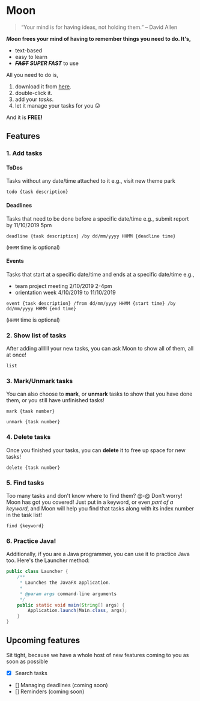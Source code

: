 # Moon
> “Your mind is for having ideas, not holding them.” – David Allen

***Moon* frees your mind of having to remember things you need to do. It's,**

- text-based
- easy to learn
- ***~~FAST~~ SUPER FAST*** to use

All you need to do is,

1. download it from [here](https://github.com/duyLeu/ip/releases/tag/v3.0).
2. double-click it.
3. add your *tasks*.
4. let it manage your tasks for you :stuck_out_tongue_winking_eye:

And it is **FREE!**

## Features
### 1. Add tasks
#### ToDos
Tasks without any date/time attached to it e.g., visit new theme park
```declarative
todo {task description}
```

#### Deadlines
Tasks that need to be done before a specific date/time e.g., submit report by 11/10/2019 5pm
```declarative
deadline {task description} /by dd/mm/yyyy HHMM {deadline time}
```
(`HHMM` time is optional)

#### Events
Tasks that start at a specific date/time and ends at a specific date/time e.g., 
- team project meeting 2/10/2019 2-4pm 
- orientation week 4/10/2019 to 11/10/2019
```declarative
event {task description} /from dd/mm/yyyy HHMM {start time} /by dd/mm/yyyy HHMM {end time}
```
(`HHMM` time is optional)

### 2. Show list of tasks
After adding allllll your new tasks, you can ask Moon to show all of them, all at once!
```declarative
list
```

### 3. Mark/Unmark tasks
You can also choose to **mark**, or **unmark** tasks to show that you have done them, or you still have unfinished tasks!
```declarative
mark {task number}

unmark {task number}
```

### 4. Delete tasks
Once you finished your tasks, you can **delete** it to free up space for new tasks!
```declarative
delete {task number}
```

### 5. Find tasks
Too many tasks and don't know where to find them? @-@ Don't worry! Moon has got you covered!
Just put in a keyword, or even *part of a keyword*, and Moon will help you find that tasks along with its index number in the task list!
```declarative
find {keyword}
```
### 6. Practice Java!
Additionally, if you are a Java programmer, you can use it to practice Java too. Here's the Launcher method:

```java
public class Launcher {
    /**
     * Launches the JavaFX application.
     *
     * @param args command-line arguments
     */
    public static void main(String[] args) {
        Application.launch(Main.class, args);
    }
}
```
## Upcoming features
Sit tight, because we have a whole host of new features coming to you as soon as possible
- [X] Search tasks
- [] Managing deadlines (coming soon)
- [] Reminders (coming soon)
